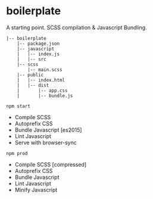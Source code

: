 # boilerplate
A starting point. SCSS compilation & Javascript Bundling.
```
|-- boilerplate
    |-- package.json
    |-- javascript
    |   |-- index.js
    |   |-- src
    |-- scss
        |-- main.scss
    |-- public
    |   |-- index.html
    |   |-- dist
    |       |-- app.css
    |       |-- bundle.js
```
`npm start`
- Compile SCSS
- Autoprefix CSS
- Bundle Javascript [es2015]
- Lint Javascript
- Serve with browser-sync

`npm prod`

- Compile SCSS [compressed]
- Autoprefix CSS
- Bundle Javascript
- Lint Javascript
- Minify Javascript
